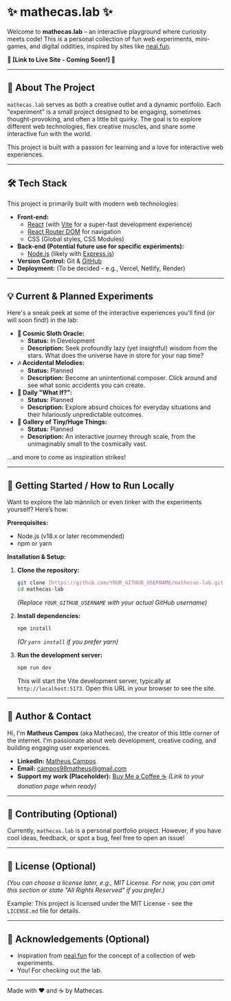 # ✨ mathecas.lab ✨

Welcome to **mathecas.lab** – an interactive playground where curiosity meets code! This is a personal collection of fun web experiments, mini-games, and digital oddities, inspired by sites like [neal.fun](https://neal.fun).

**🚀 [Link to Live Site - Coming Soon!] 🚀**

---

## 🧪 About The Project

`mathecas.lab` serves as both a creative outlet and a dynamic portfolio. Each "experiment" is a small project designed to be engaging, sometimes thought-provoking, and often a little bit quirky. The goal is to explore different web technologies, flex creative muscles, and share some interactive fun with the world.

This project is built with a passion for learning and a love for interactive web experiences.

---

## 🛠️ Tech Stack

This project is primarily built with modern web technologies:

* **Front-end:**
    * [React](https://reactjs.org/) (with [Vite](https://vitejs.dev/) for a super-fast development experience)
    * [React Router DOM](https://reactrouter.com/) for navigation
    * CSS (Global styles, CSS Modules)
* **Back-end (Potential future use for specific experiments):**
    * [Node.js](https://nodejs.org/) (likely with [Express.js](https://expressjs.com/))
* **Version Control:** Git & [GitHub](https://github.com)
* **Deployment:** (To be decided - e.g., Vercel, Netlify, Render)

---

## 💡 Current & Planned Experiments

Here's a sneak peek at some of the interactive experiences you'll find (or will soon find!) in the lab:

* **🌌 Cosmic Sloth Oracle:**
    * **Status:** In Development
    * **Description:** Seek profoundly lazy (yet insightful) wisdom from the stars. What does the universe have in store for your nap time?
* **🎶 Accidental Melodies:**
    * **Status:** Planned
    * **Description:** Become an unintentional composer. Click around and see what sonic accidents you can create.
* **🤔 Daily "What If?":**
    * **Status:** Planned
    * **Description:** Explore absurd choices for everyday situations and their hilariously unpredictable outcomes.
* **🔬 Gallery of Tiny/Huge Things:**
    * **Status:** Planned
    * **Description:** An interactive journey through scale, from the unimaginably small to the cosmically vast.

...and more to come as inspiration strikes!

---

## 🏁 Getting Started / How to Run Locally

Want to explore the lab männlich or even tinker with the experiments yourself? Here’s how:

**Prerequisites:**

* Node.js (v18.x or later recommended)
* npm or yarn

**Installation & Setup:**

1.  **Clone the repository:**
    ```bash
    git clone [https://github.com/YOUR_GITHUB_USERNAME/mathecas-lab.git](https://github.com/YOUR_GITHUB_USERNAME/mathecas-lab.git)
    cd mathecas-lab
    ```
    *(Replace `YOUR_GITHUB_USERNAME` with your actual GitHub username)*

2.  **Install dependencies:**
    ```bash
    npm install
    ```
    *(Or `yarn install` if you prefer yarn)*

3.  **Run the development server:**
    ```bash
    npm run dev
    ```
    This will start the Vite development server, typically at `http://localhost:5173`. Open this URL in your browser to see the site.

---

## 👤 Author & Contact

Hi, I'm **Matheus Campos** (aka Mathecas), the creator of this little corner of the internet. I'm passionate about web development, creative coding, and building engaging user experiences.

* **LinkedIn:** [Matheus Campos](https://www.linkedin.com/in/matheus-campos-it/)
* **Email:** [campos98matheus@gmail.com](mailto:campos98matheus@gmail.com)
* **Support my work (Placeholder):** [Buy Me a Coffee ☕](#) *(Link to your donation page when ready)*

---

## 🤝 Contributing (Optional)

Currently, `mathecas.lab` is a personal portfolio project. However, if you have cool ideas, feedback, or spot a bug, feel free to open an issue!

---

## 📜 License (Optional)

*(You can choose a license later, e.g., MIT License. For now, you can omit this section or state "All Rights Reserved" if you prefer.)*

Example: This project is licensed under the MIT License - see the `LICENSE.md` file for details.

---

## 🙏 Acknowledgements (Optional)

* Inspiration from [neal.fun](https://neal.fun) for the concept of a collection of web experiments.
* You! For checking out the lab.

---

Made with ❤️ and ☕ by Mathecas.
